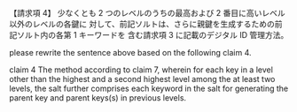 【請求項 4】
少なくとも 2 つのレベルのうちの最高および 2 番目に高いレベル以外のレベルの各鍵に
対して、前記ソルトは、さらに親鍵を生成するための前記ソルト内の各第 1 キーワードを
含む請求項 3 に記載のデジタル ID 管理方法。

please rewrite the sentence above based on the following claim 4.

claim 4
The method according to claim 7, wherein for each key in a level other than the
highest and a second highest level among the at least two levels, the salt further comprises each keyword in the salt for generating the parent key and parent keys(s) in previous levels.
